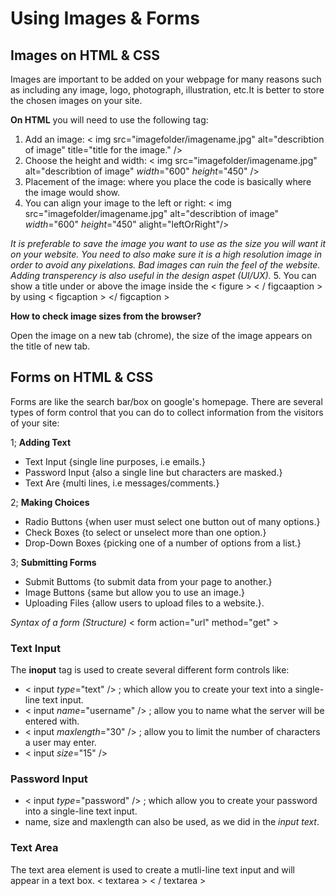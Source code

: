 # Using Images & Forms

## Images on HTML & CSS

Images are important to be added on your webpage for many reasons such as including any image, logo, photograph, illustration, etc.It is better to store the chosen images on your site.

**On HTML** you will need to use the following tag:

1. Add an image:
< img src="imagefolder/imagename.jpg" alt="describtion of image" title="title for the image." />
2. Choose the height and width:
< img src="imagefolder/imagename.jpg" alt="describtion of image" *width*="600" *height*="450" />
3. Placement of the image:
where you place the code is basically where the image would show.
4. You can align your image to the left or right:
< img src="imagefolder/imagename.jpg" alt="describtion of image" *width*="600" *height*="450" alight="leftOrRight"/>

*It is preferable to save the image you want to use as the size you will want it on your website. You need to also make sure it is a high resolution image in order to avoid any pixelations. Bad images can ruin the feel of the website. Adding transperency is also useful in the design aspet (UI/UX).*
5. You can show a title under or above the image inside the < figure > < / figcaaption > by using < figcaption > </ figcaption >

**How to check image sizes from the browser?**

Open the image on a new tab (chrome), the size of the image appears on the title of new tab.

## Forms on HTML & CSS

Forms are like the search bar/box on google's homepage. There are several types of form control that you can do to collect information from the visitors of your site:

1; **Adding Text**

- Text Input {single line purposes, i.e emails.}
- Password Input {also a single line but characters are masked.}
- Text Are {multi lines, i.e messages/comments.}

2; **Making Choices**

- Radio Buttons {when user must select one button out of many options.}
- Check Boxes {to select or unselect more than one option.}
- Drop-Down Boxes {picking one of a number of options from a list.}

3; **Submitting Forms**

- Submit Buttoms {to submit data from your page to another.}
- Image Buttons {same but allow you to use an image.}
- Uploading Files {allow users to upload files to a website.}.

*Syntax of a form (Structure)* < form action="url" method="get" >

### Text Input

The **inoput** tag is used to create several different form controls like:

- < input *type*="text" /> ; which allow you to create your text into a single-line text input.
- < input *name*="username" /> ; allow you to name what the server will be entered with.
- < input *maxlength*="30" /> ; allow you to limit the number of characters a user may enter.
- < input *size*="15" />

### Password Input

- < input *type*="password" /> ; which allow you to create your password into a single-line text input.
- name, size and maxlength can also be used, as we did in the *input text*.

### Text Area

The text area element is used to create a mutli-line text input and will appear in a text box. < textarea > < / textarea >
